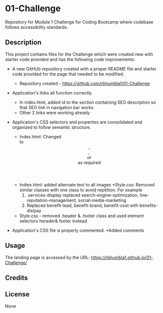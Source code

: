 # 01-Challenge
Repository for Module 1 Challenge for Coding Bootcamp where codebase follows accessibility standards.
## Description
This project contains files for the Challenge which were created new with starter code provided and has the following code improvements:

  * A new GitHUb repository created with a proper README file and starter code provided for the page that needed to be modified.
    * Repository created - https://github.com/rbhumbla1/01-Challenge
  
  * Application's links all function correctly.
    * In index.html, added id to the section containing SEO description so that SEO link in navigation bar works
    * Other 2 links were working already

  * Application's CSS selectors and properties are consolidated and organized to follow semantic structure.
    * Index.html: Changed <div> to <header>, <footer>, <nav> or <section> as required
    * Indiex.html: added alternate text to all images
    *Style.css: Removed similar classes with one class to avoid repitition.  For example 
        1. .services-display replaced search-engine-optimization, line-reputation-management, social-media-marketing
        2. Replaced benefit-lead, benefit-brand, benefit-cost with benefits-dislpay
    * Style.css - removed .header & .footer class and used element selectors herader& footer instead

  * Application's CSS file is properly commented.
    *Added comments


## Usage
The landing page is accessed by the URL: https://rbhumbla1.github.io/01-Challenge/

## Credits

## License
None
